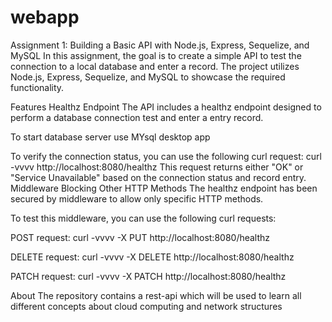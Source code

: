 # webapp
Assignment 1: Building a Basic API with Node.js, Express, Sequelize, and MySQL
In this assignment, the goal is to create a simple API to test the connection to a local database and enter a record. The project utilizes Node.js, Express, Sequelize, and MySQL to showcase the required functionality.

Features
Healthz Endpoint
The API includes a healthz endpoint designed to perform a database connection test and enter a entry record.

To start database server use MYsql desktop app 

To verify the connection status, you can use the following curl request:
curl -vvvv http://localhost:8080/healthz
This request returns either "OK" or "Service Unavailable" based on the connection status and record entry.
Middleware Blocking Other HTTP Methods
The healthz endpoint has been secured by middleware to allow only specific HTTP methods.

To test this middleware, you can use the following curl requests:

POST request:
curl -vvvv -X PUT http://localhost:8080/healthz

DELETE request:
curl -vvvv -X DELETE http://localhost:8080/healthz

PATCH request:
curl -vvvv -X PATCH http://localhost:8080/healthz

About
The repository contains a rest-api which will be used to learn all different concepts about cloud computing and network structures

